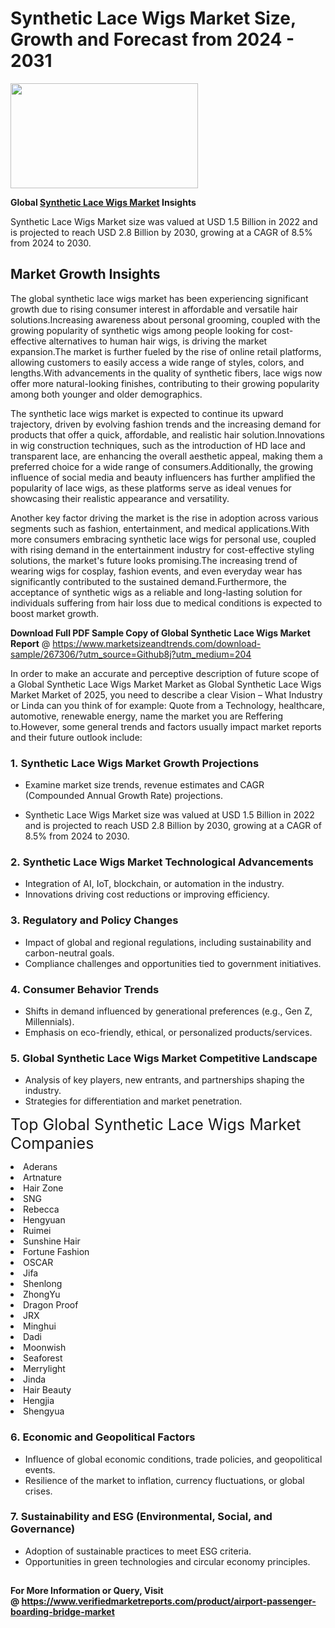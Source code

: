 <H1>Synthetic Lace Wigs Market Size, Growth and Forecast from 2024 - 2031</H1><img class="aligncenter size-medium wp-image-584254" src="https://thirdeyenews.in/wp-content/uploads/2024/09/Global-Market-Research-300x168.jpeg" alt="" width="300" height="168" /><p><strong>Global&nbsp;<a href="https://www.marketsizeandtrends.com/download-sample/267306/?utm_source=Github8j?utm_medium=204">Synthetic Lace Wigs Market</a> Insights</strong></p><p>Synthetic Lace Wigs Market size was valued at USD 1.5 Billion in 2022 and is projected to reach USD 2.8 Billion by 2030, growing at a CAGR of 8.5% from 2024 to 2030.</p><p><h2>Market Growth Insights</h2> <p>The global synthetic lace wigs market has been experiencing significant growth due to rising consumer interest in affordable and versatile hair solutions.Increasing awareness about personal grooming, coupled with the growing popularity of synthetic wigs among people looking for cost-effective alternatives to human hair wigs, is driving the market expansion.The market is further fueled by the rise of online retail platforms, allowing customers to easily access a wide range of styles, colors, and lengths.With advancements in the quality of synthetic fibers, lace wigs now offer more natural-looking finishes, contributing to their growing popularity among both younger and older demographics.</p> <p>The synthetic lace wigs market is expected to continue its upward trajectory, driven by evolving fashion trends and the increasing demand for products that offer a quick, affordable, and realistic hair solution.Innovations in wig construction techniques, such as the introduction of HD lace and transparent lace, are enhancing the overall aesthetic appeal, making them a preferred choice for a wide range of consumers.Additionally, the growing influence of social media and beauty influencers has further amplified the popularity of lace wigs, as these platforms serve as ideal venues for showcasing their realistic appearance and versatility.</p> <p>Another key factor driving the market is the rise in adoption across various segments such as fashion, entertainment, and medical applications.With more consumers embracing synthetic lace wigs for personal use, coupled with rising demand in the entertainment industry for cost-effective styling solutions, the market's future looks promising.The increasing trend of wearing wigs for cosplay, fashion events, and even everyday wear has significantly contributed to the sustained demand.Furthermore, the acceptance of synthetic wigs as a reliable and long-lasting solution for individuals suffering from hair loss due to medical conditions is expected to boost market growth.</p> <p><span class=""><strong>Download Full PDF Sample Copy of Global Synthetic Lace Wigs Market Report</strong> @ <a href="https://www.marketsizeandtrends.com/download-sample/267306/?utm_source=Github8j?utm_medium=204" target="_blank">https://www.marketsizeandtrends.com/download-sample/267306/?utm_source=Github8j?utm_medium=204</a></span></p><p>In order to make an accurate and perceptive description of future scope of a Global&nbsp;Synthetic Lace Wigs Market Market as Global&nbsp;Synthetic Lace Wigs Market Market of 2025, you need to describe a clear Vision &ndash; What Industry or Linda can you think of for example: Quote from a Technology, healthcare, automotive, renewable energy, name the market you are Reffering to.However, some general trends and factors usually impact market reports and their future outlook include:</p><h3>1.&nbsp;<strong>Synthetic Lace Wigs Market Growth Projections</strong></h3><ul><li>Examine market size trends, revenue estimates and CAGR (Compounded Annual Growth Rate) projections.</li><li><p>Synthetic Lace Wigs Market size was valued at USD 1.5 Billion in 2022 and is projected to reach USD 2.8 Billion by 2030, growing at a CAGR of 8.5% from 2024 to 2030.</p></li></ul><h3>2.&nbsp;<strong>Synthetic Lace Wigs Market Technological Advancements</strong></h3><ul><li>Integration of AI, IoT, blockchain, or automation in the industry.</li><li>Innovations driving cost reductions or improving efficiency.</li></ul><h3>3.&nbsp;<strong>Regulatory and Policy Changes</strong></h3><ul><li>Impact of global and regional regulations, including sustainability and carbon-neutral goals.</li><li>Compliance challenges and opportunities tied to government initiatives.</li></ul><h3>4.&nbsp;<strong>Consumer Behavior Trends</strong></h3><ul><li>Shifts in demand influenced by generational preferences (e.g., Gen Z, Millennials).</li><li>Emphasis on eco-friendly, ethical, or personalized products/services.</li></ul><h3>5.&nbsp;<strong>Global Synthetic Lace Wigs Market Competitive Landscape</strong></h3><ul><li>Analysis of key players, new entrants, and partnerships shaping the industry.</li><li>Strategies for differentiation and market penetration.</li></ul><p data-pm-slice="1 1 []"><span style="color: inherit; font-family: inherit; font-size: 25px;">Top Global Synthetic Lace Wigs Market Companies</span></p><div class="" data-test-id=""><p><li>Aderans</li><li> Artnature</li><li> Hair Zone</li><li> SNG</li><li> Rebecca</li><li> Hengyuan</li><li> Ruimei</li><li> Sunshine Hair</li><li> Fortune Fashion</li><li> OSCAR</li><li> Jifa</li><li> Shenlong</li><li> ZhongYu</li><li> Dragon Proof</li><li> JRX</li><li> Minghui</li><li> Dadi</li><li> Moonwish</li><li> Seaforest</li><li> Merrylight</li><li> Jinda</li><li> Hair Beauty</li><li> Hengjia</li><li> Shengyua</li></p></div><h3>6.&nbsp;<strong>Economic and Geopolitical Factors</strong></h3><ul><li>Influence of global economic conditions, trade policies, and geopolitical events.</li><li>Resilience of the market to inflation, currency fluctuations, or global crises.</li></ul><h3>7.&nbsp;<strong>Sustainability and ESG (Environmental, Social, and Governance)</strong></h3><ul><li>Adoption of sustainable practices to meet ESG criteria.</li><li>Opportunities in green technologies and circular economy principles.</li></ul><h2><strong style="font-size: 14px;">For More Information or Query, Visit @&nbsp;</strong><a style="background-color: #ffffff; font-size: 14px;" href="https://www.marketsizeandtrends.com/report/synthetic-lace-wigs-market/" target="_blank">https://www.verifiedmarketreports.com/product/airport-passenger-boarding-bridge-market</a></h2>